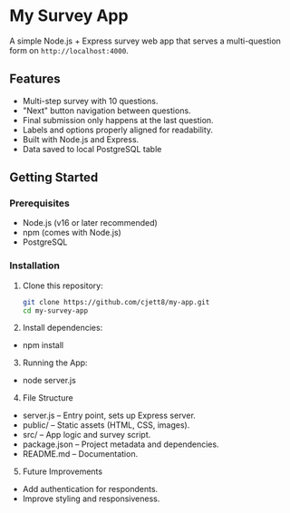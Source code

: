 # My Survey App

A simple Node.js + Express survey web app that serves a multi-question form on `http://localhost:4000`.

## Features
- Multi-step survey with 10 questions.
- "Next" button navigation between questions.
- Final submission only happens at the last question.
- Labels and options properly aligned for readability.
- Built with Node.js and Express.
- Data saved to local PostgreSQL table

## Getting Started

### Prerequisites
- Node.js (v16 or later recommended)
- npm (comes with Node.js)
- PostgreSQL

### Installation
1. Clone this repository:
   ```bash
   git clone https://github.com/cjett8/my-app.git
   cd my-survey-app

2. Install dependencies:
- npm install

3. Running the App:
- node server.js

4. File Structure
- server.js – Entry point, sets up Express server.
- public/ – Static assets (HTML, CSS, images).
- src/ – App logic and survey script.
- package.json – Project metadata and dependencies.
- README.md – Documentation.

5. Future Improvements
- Add authentication for respondents.
- Improve styling and responsiveness.
